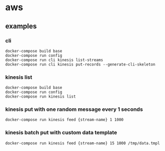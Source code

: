 # aws

## examples

### cli

```Shell
docker-compose build base
docker-compose run config
docker-compose run cli kinesis list-streams
docker-compose run cli kinesis put-records --generate-cli-skeleton
```

### kinesis list

```Shell
docker-compose build base
docker-compose run config
docker-compose run kinesis list
```

### kinesis put with one random message every 1 seconds

```Shell
docker-compose run kinesis feed {stream-name} 1 1000 
```

### kinesis batch put with custom data template

```Shell
docker-compose run kinesis feed {stream-name} 15 1000 /tmp/data.tmpl
```
